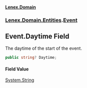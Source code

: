 #### [Lenex.Domain](index.md 'index')
### [Lenex.Domain.Entities](Lenex.Domain.Entities.md 'Lenex.Domain.Entities').[Event](Lenex.Domain.Entities.Event.md 'Lenex.Domain.Entities.Event')

## Event.Daytime Field

The daytime of the start of the event.

```csharp
public string? Daytime;
```

#### Field Value
[System.String](https://docs.microsoft.com/en-us/dotnet/api/System.String 'System.String')